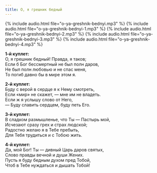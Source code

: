 ```yaml
---
title: О, я грешник бедный
---
```

{% include audio.html file="o-ya-greshnik-bednyi.mp3" %}
{% include audio.html file="o-ya-greshnik-bednyi-1.mp3" %}
{% include audio.html file="o-ya-greshnik-bednyi-2.mp3" %}
{% include audio.html file="o-ya-greshnik-bednyi-3.mp3" %}
{% include audio.html file="o-ya-greshnik-bednyi-4.mp3" %}

**1-й куплет:**  
О, я грешник бедный! Правда, я таков;  
Если б Бог бессмертный не был полн даров,  
Не был полн любовью и не спас меня,  
То погиб давно бы в мире этом я.

**2-й куплет:**  
Буду с верой в сердце я к Нему смотреть,  
Если «мир» не скажет, — мне им не владеть.  
Если ж я услышу слово от Него,  
— Буду славить сердцем, буду петь Его.

**3-й куплет:**  
В сладком размышленье, что Ты — Пастырь мой,  
Исчезают сразу грех и страх людской;  
Радостно желаю я в Тебе пребыть,  
Для Тебя трудиться и с Тобою жить.

**4-й куплет:**  
Да, мой Бог! Ты — дивный Царь даров святых,  
Слово правды вечной и души Жених.  
Пусть я буду бедным духом пред Тобой,  
Чтоб в Тебе нуждаться и дышать Тобой!
